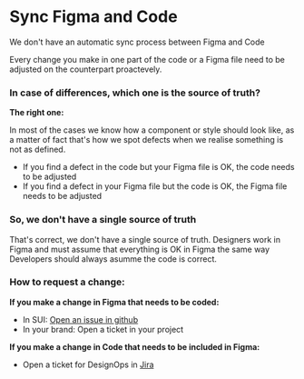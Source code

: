 # Sync Figma and Code

We don't have an automatic sync process between Figma and Code

Every change you make in one part of the code or a Figma file need to be adjusted on the counterpart proactevely.

### In case of differences, which one is the source of truth?

**The right one:**

In most of the cases we know how a component or style should look like, as a matter of fact that's how we spot defects when we realise something is not as defined.

- If you find a defect in the code but your Figma file is OK, the code needs to be adjusted
- If you find a defect in your Figma file but the code is OK, the Figma file needs to be adjusted

### So, we don't have a single source of truth

That's correct, we don't have a single source of truth. Designers work in Figma and must assume that everything is OK in Figma the same way Developers should always asumme the code is correct.

### How to request a change:

**If you make a change in Figma that needs to be coded:**

- In SUI: [Open an issue in github](https://github.com/SUI-Components/sui-components/issues/new?template=report-a-bug---issue.md)
- In your brand: Open a ticket in your project

**If you make a change in Code that needs to be included in Figma:**

- Open a ticket for DesignOps in [Jira](https://jira.scmspain.com/secure/RapidBoard.jspa?projectKey=DO&rapidView=4329)